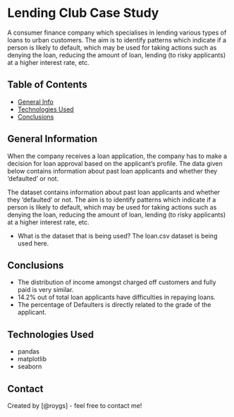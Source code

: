 # Lending Club Case Study
A consumer finance company which specialises in lending various types of loans to urban customers. 
The aim is to identify patterns which indicate if a person is likely to default, which may be used for taking actions such as denying the loan, reducing the amount of loan, lending (to risky applicants) at a higher interest rate, etc.


## Table of Contents
* [General Info](#general-information)
* [Technologies Used](#technologies-used)
* [Conclusions](#conclusions)




## General Information
When the company receives a loan application, the company has to make a decision for loan approval based on the applicant’s profile. 
The data given below contains information about past loan applicants and whether they ‘defaulted’ or not. 


The dataset contains information about past loan applicants and whether they ‘defaulted’ or not. The aim is to identify patterns which indicate if a person is likely to default, which may be used for taking actions such as denying the loan, reducing the amount of loan, lending (to risky applicants) at a higher interest rate, etc.
- What is the dataset that is being used?
The loan.csv dataset is being used here.



## Conclusions
- The distribution of income amongst charged off customers and fully paid is very similar.
- 14.2% out of total loan applicants have difficulties in repaying loans.
- The percentage of Defaulters is directly related to the grade of the applicant.





## Technologies Used
- pandas
- matplotlib
- seaborn





## Contact
Created by [@roygs] - feel free to contact me!


